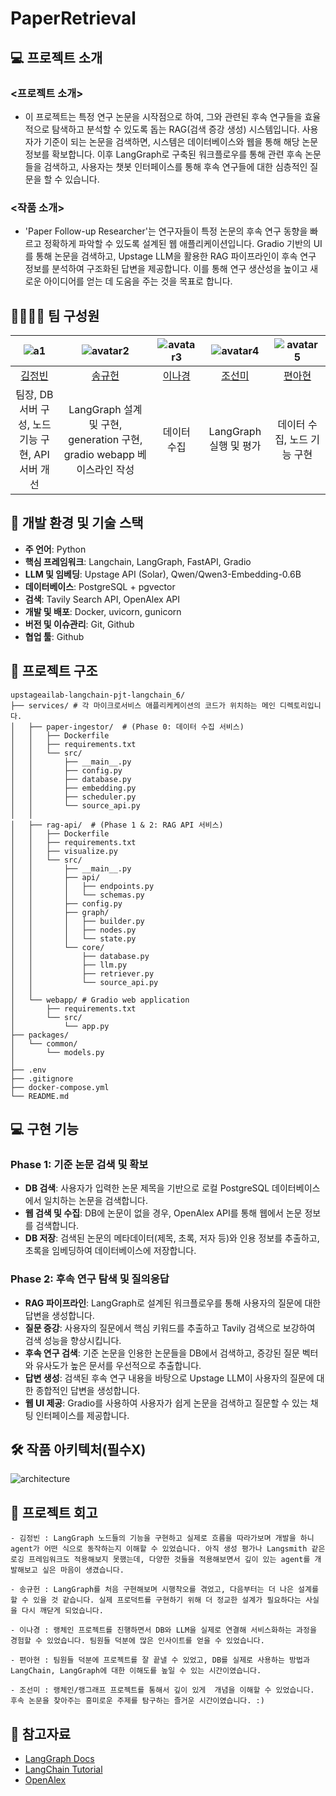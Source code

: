 # PaperRetrieval

## 💻 프로젝트 소개

### \<프로젝트 소개\>

  - 이 프로젝트는 특정 연구 논문을 시작점으로 하여, 그와 관련된 후속 연구들을 효율적으로 탐색하고 분석할 수 있도록 돕는 RAG(검색 증강 생성) 시스템입니다. 사용자가 기준이 되는 논문을 검색하면, 시스템은 데이터베이스와 웹을 통해 해당 논문 정보를 확보합니다. 이후 LangGraph로 구축된 워크플로우를 통해 관련 후속 논문들을 검색하고, 사용자는 챗봇 인터페이스를 통해 후속 연구들에 대한 심층적인 질문을 할 수 있습니다.

### \<작품 소개\>

  - 'Paper Follow-up Researcher'는 연구자들이 특정 논문의 후속 연구 동향을 빠르고 정확하게 파악할 수 있도록 설계된 웹 애플리케이션입니다. Gradio 기반의 UI를 통해 논문을 검색하고, Upstage LLM을 활용한 RAG 파이프라인이 후속 연구 정보를 분석하여 구조화된 답변을 제공합니다. 이를 통해 연구 생산성을 높이고 새로운 아이디어를 얻는 데 도움을 주는 것을 목표로 합니다.



## 👨‍👩‍👦‍👦 팀 구성원

| ![a1](https://avatars.githubusercontent.com/u/114648763?v=4) | ![avatar2](https://avatars.githubusercontent.com/u/113088511?v=4) | ![avatar3](https://avatars.githubusercontent.com/u/155069538?v=4) | ![avatar4](https://avatars.githubusercontent.com/u/205017707?v=4) | ![avatar5](https://avatars.githubusercontent.com/u/83211745?v=4) |
| :--------------------------------------------------------------: | :--------------------------------------------------------------: | :--------------------------------------------------------------: | :--------------------------------------------------------------: | :--------------------------------------------------------------: |
|            [김정빈](https://github.com/JBreals/JBreals)             |            [송규헌](https://github.com/skier-song9)             |            [이나경](https://github.com/imnaagyeong)             |            [조선미](https://github.com/LearnSphere-2025)             |            [편아현](https://github.com/vusdkvus1)             |
|                            팀장, DB 서버 구성, 노드 기능 구현, API 서버 개선                              |                            LangGraph 설계 및 구현, generation 구현, gradio webapp 베이스라인 작성                            |                            데이터 수집                             |                            LangGraph 실행 및 평가                          |                           데이터 수집, 노드 기능 구현                              |



## 🔨 개발 환경 및 기술 스택

  - **주 언어**: Python
  - **핵심 프레임워크**: Langchain, LangGraph, FastAPI, Gradio
  - **LLM 및 임베딩**: Upstage API (Solar), Qwen/Qwen3-Embedding-0.6B
  - **데이터베이스**: PostgreSQL + pgvector
  - **검색**: Tavily Search API, OpenAlex API
  - **개발 및 배포**: Docker, uvicorn, gunicorn
  - **버전 및 이슈관리**: Git, Github
  - **협업 툴**: Github



## 📁 프로젝트 구조

```
upstageailab-langchain-pjt-langchain_6/
├── services/ # 각 마이크로서비스 애플리케케이션의 코드가 위치하는 메인 디렉토리입니다. 
│   ├── paper-ingestor/  # (Phase 0: 데이터 수집 서비스)
│   │   ├── Dockerfile
│   │   ├── requirements.txt
│   │   └── src/
│   │       ├── __main__.py
│   │       ├── config.py
│   │       ├── database.py
│   │       ├── embedding.py
│   │       ├── scheduler.py
│   │       └── source_api.py
│   │
│   ├── rag-api/  # (Phase 1 & 2: RAG API 서비스)
│   │   ├── Dockerfile
│   │   ├── requirements.txt
│   │   ├── visualize.py
│   │   └── src/
│   │       ├── __main__.py
│   │       ├── api/
│   │       │   ├── endpoints.py
│   │       │   └── schemas.py
│   │       ├── config.py
│   │       ├── graph/
│   │       │   ├── builder.py
│   │       │   ├── nodes.py
│   │       │   └── state.py
│   │       └── core/
│   │           ├── database.py
│   │           ├── llm.py
│   │           ├── retriever.py
│   │           └── source_api.py
│   │
│   └── webapp/ # Gradio web application
│       ├── requirements.txt
│       └── src/
│           └── app.py
├── packages/
│   └── common/
│       └── models.py
│
├── .env
├── .gitignore
├── docker-compose.yml
└── README.md
```



## 💻​ 구현 기능

### Phase 1: 기준 논문 검색 및 확보

  - **DB 검색**: 사용자가 입력한 논문 제목을 기반으로 로컬 PostgreSQL 데이터베이스에서 일치하는 논문을 검색합니다.
  - **웹 검색 및 수집**: DB에 논문이 없을 경우, OpenAlex API를 통해 웹에서 논문 정보를 검색합니다.
  - **DB 저장**: 검색된 논문의 메타데이터(제목, 초록, 저자 등)와 인용 정보를 추출하고, 초록을 임베딩하여 데이터베이스에 저장합니다.

### Phase 2: 후속 연구 탐색 및 질의응답

  - **RAG 파이프라인**: LangGraph로 설계된 워크플로우를 통해 사용자의 질문에 대한 답변을 생성합니다.
  - **질문 증강**: 사용자의 질문에서 핵심 키워드를 추출하고 Tavily 검색으로 보강하여 검색 성능을 향상시킵니다.
  - **후속 연구 검색**: 기준 논문을 인용한 논문들을 DB에서 검색하고, 증강된 질문 벡터와 유사도가 높은 문서를 우선적으로 추출합니다.
  - **답변 생성**: 검색된 후속 연구 내용을 바탕으로 Upstage LLM이 사용자의 질문에 대한 종합적인 답변을 생성합니다.
  - **웹 UI 제공**: Gradio를 사용하여 사용자가 쉽게 논문을 검색하고 질문할 수 있는 채팅 인터페이스를 제공합니다.



## 🛠️ 작품 아키텍처(필수X)

![architecture](https://github.com/AIBootcamp13/upstageailab-langchain-pjt-langchain_6/blob/main/docs/architecture.png)



## 📌 프로젝트 회고

    - 김정빈 : LangGraph 노드들의 기능을 구현하고 실제로 흐름을 따라가보며 개발을 하니 agent가 어떤 식으로 동작하는지 이해할 수 있었습니다. 아직 생성 평가나 Langsmith 같은 로깅 프레임워크도 적용해보지 못했는데, 다양한 것들을 적용해보면서 깊이 있는 agent를 개발해보고 싶은 마음이 생겼습니다. 

    - 송규헌 : LangGraph를 처음 구현해보며 시행착오를 겪었고, 다음부터는 더 나은 설계를 할 수 있을 것 같습니다. 실제 프로덕트를 구현하기 위해 더 정교한 설계가 필요하다는 사실을 다시 깨닫게 되었습니다.

    - 이나경 : 랭체인 프로젝트를 진행하면서 DB와 LLM을 실제로 연결해 서비스화하는 과정을 경험할 수 있었습니다. 팀원들 덕분에 많은 인사이트를 얻을 수 있었습니다.

    - 편아현 : 팀원들 덕분에 프로젝트를 잘 끝낼 수 있었고, DB를 실제로 사용하는 방법과 LangChain, LangGraph에 대한 이해도를 높일 수 있는 시간이였습니다.

    - 조선미 : 랭체인/랭그래프 프로젝트를 통해서 깊이 있게  개념을 이해할 수 있었습니다. 후속 논문을 찾아주는 흥미로운 주제를 탐구하는 즐거운 시간이였습니다. :)



## 📰​ 참고자료

  - [LangGraph Docs](https://langchain-ai.github.io/langgraph/concepts/why-langgraph/)
  - [LangChain Tutorial](https://wikidocs.net/book/14314)
  - [OpenAlex](https://docs.openalex.org/how-to-use-the-api/api-overview)
